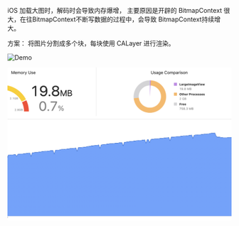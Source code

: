 iOS 加载大图时，解码时会导致内存爆增，
主要原因是开辟的 BitmapContext 很大，在往BitmapContext不断写数据的过程中，会导致 BitmapContext持续增大。

方案：
将图片分割成多个块，每块使用 CALayer 进行渲染。

![Demo](./demo.gif)

![内存增长](./memory.png)